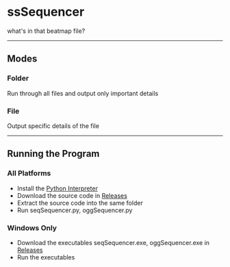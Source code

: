 # ssSequencer
what's in that beatmap file?

-----

## Modes

### Folder
Run through all files and output only important details


### File
Output specific details of the file

-----

## Running the Program

### All Platforms
- Install the [Python Interpreter](https://python.org)
- Download the source code in [Releases](https://github.com/ddm135/ssSequencer/releases/)
- Extract the source code into the same folder
- Run seqSequencer.py, oggSequencer.py

### Windows Only
- Download the executables seqSequencer.exe, oggSequencer.exe in [Releases](https://github.com/ddm135/ssSequencer/releases/)
- Run the executables
